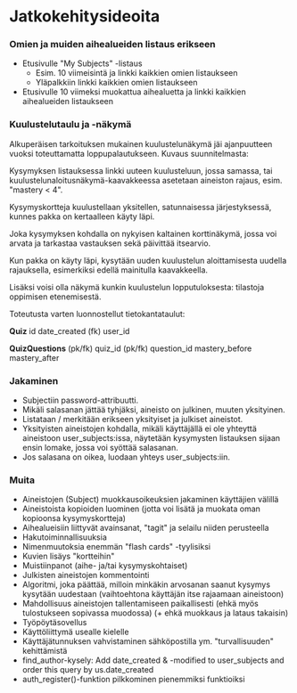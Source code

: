 # Jatkokehitysideoita

### Omien ja muiden aihealueiden listaus erikseen

* Etusivulle "My Subjects" -listaus
  * Esim. 10 viimeisintä ja linkki kaikkien omien listaukseen
  * Yläpalkkiin linkki kaikkien omien listaukseen
* Etusivulle 10 viimeksi muokattua aihealuetta ja linkki kaikkien aihealueiden listaukseen

### Kuulustelutaulu ja -näkymä

Alkuperäisen tarkoituksen mukainen kuulustelunäkymä jäi ajanpuutteen vuoksi toteuttamatta loppupalautukseen. Kuvaus suunnitelmasta:

Kysymyksen listauksessa linkki uuteen kuulusteluun, jossa samassa, tai kuulustelunaloitusnäkymä-kaavakkeessa asetetaan aineiston rajaus, esim. "mastery < 4".

Kysymyskortteja kuulustellaan yksitellen, satunnaisessa järjestyksessä, kunnes pakka on kertaalleen käyty läpi.

Joka kysymyksen kohdalla on nykyisen kaltainen korttinäkymä, jossa voi arvata ja tarkastaa vastauksen sekä päivittää itsearvio.

Kun pakka on käyty läpi, kysytään uuden kuulustelun aloittamisesta uudella rajauksella, esimerkiksi edellä mainitulla kaavakkeella.

Lisäksi voisi olla näkymä kunkin kuulustelun lopputuloksesta: tilastoja oppimisen etenemisestä.

Toteutusta varten luonnostellut tietokantataulut:

**Quiz**
id
date_created
(fk) user_id

**QuizQuestions**
(pk/fk) quiz_id
(pk/fk) question_id
mastery_before
mastery_after

### Jakaminen

* Subjectiin password-attribuutti.
* Mikäli salasanan jättää tyhjäksi, aineisto on julkinen, muuten yksityinen.
* Listataan / merkitään erikseen yksityiset ja julkiset aineistot.
* Yksityisten aineistojen kohdalla, mikäli käyttäjällä ei ole yhteyttä aineistoon user_subjects:issa, näytetään kysymysten listauksen sijaan ensin lomake, jossa voi syöttää salasanan.
* Jos salasana on oikea, luodaan yhteys user_subjects:iin.

### Muita

* Aineistojen (Subject) muokkausoikeuksien jakaminen käyttäjien välillä
* Aineistoista kopioiden luominen (jotta voi lisätä ja muokata oman kopioonsa kysymyskortteja)
* Aihealueisiin liittyvät avainsanat, "tagit" ja selailu niiden perusteella
* Hakutoiminnallisuuksia
* Nimenmuutoksia enemmän "flash cards" -tyylisiksi
* Kuvien lisäys "kortteihin"
* Muistiinpanot (aihe- ja/tai kysymyskohtaiset)
* Julkisten aineistojen kommentointi
* Algoritmi, joka päättää, milloin minkäkin arvosanan saanut kysymys kysytään uudestaan (vaihtoehtona käyttäjän itse rajaamaan aineistoon)
* Mahdollisuus aineistojen tallentamiseen paikallisesti (ehkä myös tulostukseen sopivassa muodossa) (+ ehkä muokkaus ja lataus takaisin)
* Työpöytäsovellus
* Käyttöliittymä usealle kielelle
* Käyttäjätunnuksen vahvistaminen sähköpostilla ym. "turvallisuuden" kehittämistä
* find_author-kysely: Add date_created & -modified to user_subjects and order this query by us.date_created
* auth_register()-funktion pilkkominen pienemmiksi funktioiksi